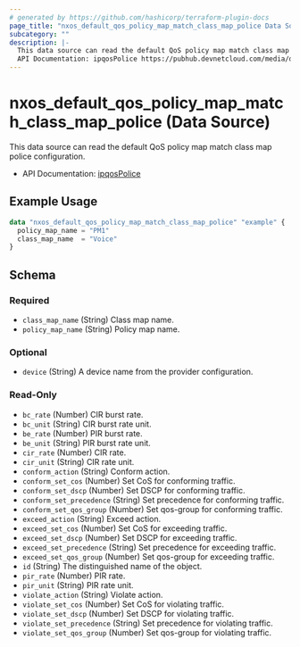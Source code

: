 ```yaml
---
# generated by https://github.com/hashicorp/terraform-plugin-docs
page_title: "nxos_default_qos_policy_map_match_class_map_police Data Source - terraform-provider-nxos"
subcategory: ""
description: |-
  This data source can read the default QoS policy map match class map police configuration.
  API Documentation: ipqosPolice https://pubhub.devnetcloud.com/media/dme-docs-10-2-2/docs/Qos/ipqos:Police/
---
```


# nxos_default_qos_policy_map_match_class_map_police (Data Source)

This data source can read the default QoS policy map match class map police configuration.

- API Documentation: [ipqosPolice](https://pubhub.devnetcloud.com/media/dme-docs-10-2-2/docs/Qos/ipqos:Police/)

## Example Usage

```terraform
data "nxos_default_qos_policy_map_match_class_map_police" "example" {
  policy_map_name = "PM1"
  class_map_name  = "Voice"
}
```

<!-- schema generated by tfplugindocs -->
## Schema

### Required

- `class_map_name` (String) Class map name.
- `policy_map_name` (String) Policy map name.

### Optional

- `device` (String) A device name from the provider configuration.

### Read-Only

- `bc_rate` (Number) CIR burst rate.
- `bc_unit` (String) CIR burst rate unit.
- `be_rate` (Number) PIR burst rate.
- `be_unit` (String) PIR burst rate unit.
- `cir_rate` (Number) CIR rate.
- `cir_unit` (String) CIR rate unit.
- `conform_action` (String) Conform action.
- `conform_set_cos` (Number) Set CoS for conforming traffic.
- `conform_set_dscp` (Number) Set DSCP for conforming traffic.
- `conform_set_precedence` (String) Set precedence for conforming traffic.
- `conform_set_qos_group` (Number) Set qos-group for conforming traffic.
- `exceed_action` (String) Exceed action.
- `exceed_set_cos` (Number) Set CoS for exceeding traffic.
- `exceed_set_dscp` (Number) Set DSCP for exceeding traffic.
- `exceed_set_precedence` (String) Set precedence for exceeding traffic.
- `exceed_set_qos_group` (Number) Set qos-group for exceeding traffic.
- `id` (String) The distinguished name of the object.
- `pir_rate` (Number) PIR rate.
- `pir_unit` (String) PIR rate unit.
- `violate_action` (String) Violate action.
- `violate_set_cos` (Number) Set CoS for violating traffic.
- `violate_set_dscp` (Number) Set DSCP for violating traffic.
- `violate_set_precedence` (String) Set precedence for violating traffic.
- `violate_set_qos_group` (Number) Set qos-group for violating traffic.


